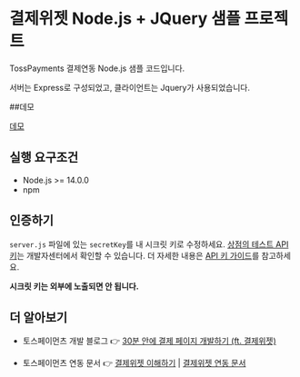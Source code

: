 # 결제위젯 Node.js + JQuery 샘플 프로젝트

TossPayments 결제연동 Node.js 샘플 코드입니다.

서버는 Express로 구성되었고, 클라이언트는 Jquery가 사용되었습니다.

##데모

[데모](https://codesandbox.io/p/sandbox/payment-widget-jquery-sample-i7sjug)

## 실행 요구조건

- Node.js >= 14.0.0
- npm

## 인증하기

`server.js` 파일에 있는 `secretKey`를 내 시크릿 키로 수정하세요. [상점의 테스트 API 키](https://developers.tosspayments.com/my/api-keys)는 개발자센터에서 확인할 수 있습니다. 더 자세한 내용은 [API 키 가이드](https://docs.tosspayments.com/reference/using-api/api-keys)를 참고하세요.

**시크릿 키는 외부에 노출되면 안 됩니다.**

## 더 알아보기

- 토스페이먼츠 개발 블로그 👉 [30분 안에 결제 페이지 개발하기 (ft. 결제위젯)](https://velog.io/@tosspayments/결제위젯으로-30분안에-결제-페이지-개발하기)

- 토스페이먼츠 연동 문서 👉 [결제위젯 이해하기](https://docs.tosspayments.com/guides/payment-widget/overview) | [결제위젯 연동 문서](https://docs.tosspayments.com/guides/payment-widget/integration)

